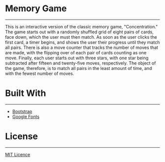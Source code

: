 # Memory Game
___

This is an interactive version of the classic memory game, "Concentration."  The game starts out with a randomly shuffled grid of eight pairs of cards, face down, which the user must then match.  As soon as the user clicks the first card, a timer begins, and shows the user their progress until they match all pairs.  There is also a move counter that tracks the number of moves that are made, with the flipping over of each pair of cards counting as one move.  Finally, each user starts out with three stars, with one star being subtracted after fifteen and twenty-five moves, respectively.  The object of the game, therefore, is to match all pairs in the least amount of time, and with the fewest number of moves.

# Built With

___

* [Bootstrap](https://getbootstrap.com/)
* [Google Fonts](https://fonts.google.com/)

# License

___

[MIT Licence](LICENSE.txt)